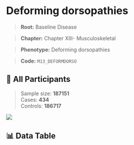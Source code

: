 # Deforming dorsopathies

> **Root:** Baseline Disease  

> **Chapter:** Chapter XIII- Musculoskeletal  

> **Phenotype:** Deforming dorsopathies  

> **Code:** `M13_DEFORMDORSO`

## 🧪 All Participants  
> Sample size: **187151**  
> Cases: **434**  
> Controls: **186717**
<img src="/Sensitive/Figures/ALL/Baseline/M13_DEFORMDORSO.png"/>

## 📊 Data Table
<CsvTableMRF src="/Sensitive/Data/ALL/Baseline/LG_M13_DEFORMDORSO.csv"/>

